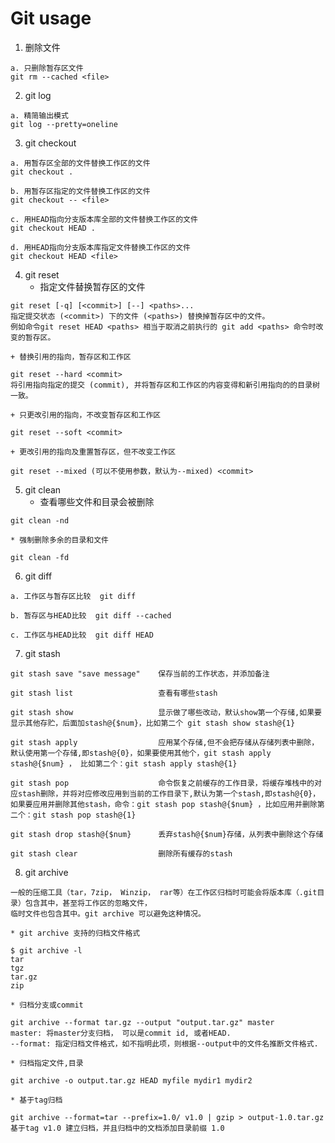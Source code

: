 <h1>Git usage</h1>

1. 删除文件
```
a. 只删除暂存区文件
git rm --cached <file>
```

2. git log
```
a. 精简输出模式
git log --pretty=oneline

```

3. git checkout
```
a. 用暂存区全部的文件替换工作区的文件
git checkout .

b. 用暂存区指定的文件替换工作区的文件
git checkout -- <file>

c. 用HEAD指向分支版本库全部的文件替换工作区的文件
git checkout HEAD .

d. 用HEAD指向分支版本库指定文件替换工作区的文件
git checkout HEAD <file>
```

4. git reset
    + 指定文件替换暂存区的文件
```
git reset [-q] [<commit>] [--] <paths>...
指定提交状态 (<commit>) 下的文件 (<paths>) 替换掉暂存区中的文件。
例如命令git reset HEAD <paths> 相当于取消之前执行的 git add <paths> 命令时改变的暂存区。
```
    + 替换引用的指向，暂存区和工作区
```
git reset --hard <commit> 
将引用指向指定的提交 (commit), 并将暂存区和工作区的内容变得和新引用指向的的目录树一致。
```
    + 只更改引用的指向，不改变暂存区和工作区
```
git reset --soft <commit>
```
    + 更改引用的指向及重置暂存区，但不改变工作区
```
git reset --mixed (可以不使用参数，默认为--mixed) <commit>
```

5. git clean
    * 查看哪些文件和目录会被删除
```
git clean -nd
```
    * 强制删除多余的目录和文件
```
git clean -fd
```

6. git diff
```
a. 工作区与暂存区比较  git diff

b. 暂存区与HEAD比较  git diff --cached

c. 工作区与HEAD比较  git diff HEAD
```

7. git stash
```
git stash save "save message"    保存当前的工作状态，并添加备注

git stash list                   查看有哪些stash

git stash show                   显示做了哪些改动，默认show第一个存储,如果要显示其他存贮，后面加stash@{$num}，比如第二个 git stash show stash@{1}

git stash apply                  应用某个存储,但不会把存储从存储列表中删除，默认使用第一个存储,即stash@{0}，如果要使用其他个，git stash apply stash@{$num} ， 比如第二个：git stash apply stash@{1} 

git stash pop                    命令恢复之前缓存的工作目录，将缓存堆栈中的对应stash删除，并将对应修改应用到当前的工作目录下,默认为第一个stash,即stash@{0}，如果要应用并删除其他stash，命令：git stash pop stash@{$num} ，比如应用并删除第二个：git stash pop stash@{1}

git stash drop stash@{$num}      丢弃stash@{$num}存储，从列表中删除这个存储

git stash clear                  删除所有缓存的stash
```

8. git archive
```
一般的压缩工具（tar，7zip， Winzip， rar等）在工作区归档时可能会将版本库（.git目录）包含其中，甚至将工作区的忽略文件，
临时文件也包含其中。git archive 可以避免这种情况。
```
    * git archive 支持的归档文件格式
```
$ git archive -l
tar
tgz
tar.gz
zip
```
    * 归档分支或commit
```
git archive --format tar.gz --output "output.tar.gz" master
master: 将master分支归档， 可以是commit id, 或者HEAD.
--format: 指定归档文件格式，如不指明此项，则根据--output中的文件名推断文件格式.
```
    * 归档指定文件,目录
```
git archive -o output.tar.gz HEAD myfile mydir1 mydir2
```
    * 基于tag归档
```
git archive --format=tar --prefix=1.0/ v1.0 | gzip > output-1.0.tar.gz
基于tag v1.0 建立归档，并且归档中的文档添加目录前缀 1.0
```





